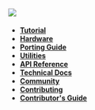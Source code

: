 ![](http://o7spigzvd.bkt.clouddn.com/aos-logo-hd-vertical.png)
==============================================================

- **[Tutorial](Quick-Start)**
- **[Hardware](AliOS-Things-Hardware)**
- **[Porting Guide](AliOS-Things-Porting-Guide)**
- **[Utilities](AliOS-Things-Utilities)**
- **[API Reference](AliOS-Things-API-Guide)**
- **[Technical Docs](AliOS-Things-Technical-Overview)**
- **[Community](#community)**
- **[Contributing](#contributing)**
- **[Contributor's Guide](#practical-guide-from-contributors)**

